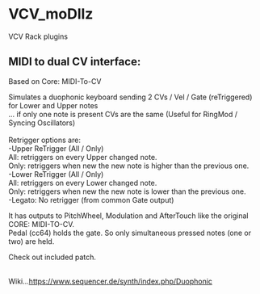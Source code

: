 # VCV_moDllz
VCV Rack plugins

<h2> MIDI to dual CV interface:</h2>
<p>
Based on Core: MIDI-To-CV
</p>
<p>
Simulates a duophonic keyboard sending 2 CVs / Vel / Gate (reTriggered) for Lower and Upper notes <br/>...
if only one note is present CVs are the same 
(Useful for RingMod / Syncing Oscillators)
<br/><br/>
Retrigger options are: 
<br/>
-Upper ReTrigger (All / Only) <br/> 
All: retriggers on every Upper changed note. <br/>
Only: retriggers when new the new note is higher than the previous one. <br/>
-Lower ReTrigger (All / Only) <br/> 
All: retriggers on every Lower changed note. <br/>
Only: retriggers when new the new note is lower than the previous one.<br/>
-Legato: No retrigger (from common Gate output)
</p>
<p>
It has outputs to PitchWheel, Modulation and AfterTouch like the original CORE: MIDI-TO-CV.<br/>
Pedal (cc64) holds the gate. So only simultaneous pressed notes (one or two) are held.
</p>
Check out included patch.</br><br/>

Wiki...https://www.sequencer.de/synth/index.php/Duophonic
